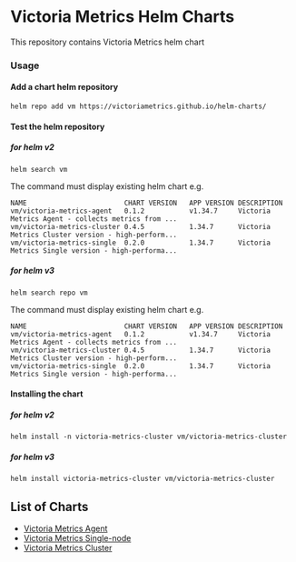 # Victoria Metrics Helm Charts

This repository contains Victoria Metrics helm chart

### Usage 

#### Add a chart helm repository  
```console
helm repo add vm https://victoriametrics.github.io/helm-charts/
``` 

#### Test the helm repository

##### for helm v2
 ```console
helm search vm
```
The command must display existing helm chart e.g.
```
NAME                       	CHART VERSION	APP VERSION	DESCRIPTION
vm/victoria-metrics-agent  	0.1.2        	v1.34.7    	Victoria Metrics Agent - collects metrics from ...
vm/victoria-metrics-cluster	0.4.5        	1.34.7     	Victoria Metrics Cluster version - high-perform...
vm/victoria-metrics-single 	0.2.0        	1.34.7     	Victoria Metrics Single version - high-performa...
```

##### for helm v3
```console
helm search repo vm
```
The command must display existing helm chart e.g.
```console
NAME                       	CHART VERSION	APP VERSION	DESCRIPTION
vm/victoria-metrics-agent  	0.1.2        	v1.34.7    	Victoria Metrics Agent - collects metrics from ...
vm/victoria-metrics-cluster	0.4.5        	1.34.7     	Victoria Metrics Cluster version - high-perform...
vm/victoria-metrics-single 	0.2.0        	1.34.7     	Victoria Metrics Single version - high-performa...
```


#### Installing the chart

##### for helm v2
```console
helm install -n victoria-metrics-cluster vm/victoria-metrics-cluster
```

##### for helm v3
```console
helm install victoria-metrics-cluster vm/victoria-metrics-cluster
```

## List of Charts 
- [Victoria Metrics Agent](https://github.com/VictoriaMetrics/helm-charts/blob/master/charts/victoria-metrics-agent)
- [Victoria Metrics Single-node](https://github.com/VictoriaMetrics/helm-charts/blob/master/charts/victoria-metrics-single/README.md)
- [Victoria Metrics Cluster](https://github.com/VictoriaMetrics/helm-charts/blob/master/charts/victoria-metrics-cluster/README.md)
